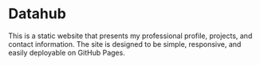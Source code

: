 # Datahub
This is a static website that presents my professional profile, projects, and contact information. The site is designed to be simple, responsive, and easily deployable on GitHub Pages.
